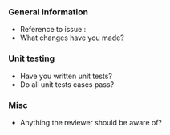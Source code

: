 ### General Information
 * Reference to issue :
 * What changes have you made?

### Unit testing
 * Have you written unit tests?
 * Do all unit tests cases pass?

### Misc
 * Anything the reviewer should be aware of?
